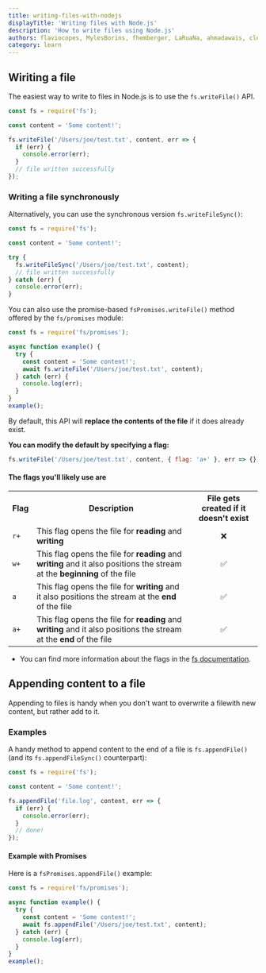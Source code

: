 ```yaml
---
title: writing-files-with-nodejs
displayTitle: 'Writing files with Node.js'
description: 'How to write files using Node.js'
authors: flaviocopes, MylesBorins, fhemberger, LaRuaNa, ahmadawais, clean99, ovflowd, vaishnav-mk
category: learn
---
```


## Wiriting a file

The easiest way to write to files in Node.js is to use the `fs.writeFile()` API.

```js
const fs = require('fs');

const content = 'Some content!';

fs.writeFile('/Users/joe/test.txt', content, err => {
  if (err) {
    console.error(err);
  }
  // file written successfully
});
```

### Writing a file synchronously

Alternatively, you can use the synchronous version `fs.writeFileSync()`:

```js
const fs = require('fs');

const content = 'Some content!';

try {
  fs.writeFileSync('/Users/joe/test.txt', content);
  // file written successfully
} catch (err) {
  console.error(err);
}
```

You can also use the promise-based `fsPromises.writeFile()` method offered by the `fs/promises` module:

```js
const fs = require('fs/promises');

async function example() {
  try {
    const content = 'Some content!';
    await fs.writeFile('/Users/joe/test.txt', content);
  } catch (err) {
    console.log(err);
  }
}
example();
```

By default, this API will **replace the contents of the file** if it does already exist.

**You can modify the default by specifying a flag:**

```js
fs.writeFile('/Users/joe/test.txt', content, { flag: 'a+' }, err => {});
```

#### The flags you'll likely use are

<table>
  <tr>
    <th>Flag</th>
    <th>Description</th>
    <th>File gets created if it doesn't exist</th>
  </tr>
  <tr>
    <td><code>r+</code></td>
    <td>This flag opens the file for <b>reading</b> and <b>writing</b></td>
    <td style="text-align: center;">❌</td>
  </tr>
  <tr>
    <td><code>w+</code></td>
    <td>This flag opens the file for <b>reading</b> and <b>writing</b> and it also positions the stream at the <b>beginning</b> of the file</td>
    <td style="text-align: center;">✅</td>
  </tr>
  <tr>
    <td><code>a</code></td>
    <td>This flag opens the file for <b>writing</b> and it also positions the stream at the <b>end</b> of the file</td>
    <td style="text-align: center;">✅</td>
  </tr>
  <tr>
    <td><code>a+</code></td>
    <td>This flag opens the file for <b>reading</b> and <b>writing</b> and it also positions the stream at the <b>end</b> of the file</td>
    <td style="text-align: center;">✅</td>
  </tr>
</table>

* You can find more information about the flags in the [fs documentation](/api/v19/fs#file-system-flags).

## Appending content to a file

Appending to files is handy when you don't want to overwrite a filewith new content, but rather add to it.

### Examples

A handy method to append content to the end of a file is `fs.appendFile()` (and its `fs.appendFileSync()` counterpart):

```js
const fs = require('fs');

const content = 'Some content!';

fs.appendFile('file.log', content, err => {
  if (err) {
    console.error(err);
  }
  // done!
});
```

#### Example with Promises

Here is a `fsPromises.appendFile()` example:

```js
const fs = require('fs/promises');

async function example() {
  try {
    const content = 'Some content!';
    await fs.appendFile('/Users/joe/test.txt', content);
  } catch (err) {
    console.log(err);
  }
}
example();
```
